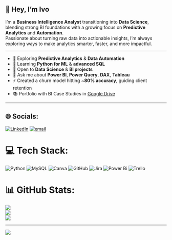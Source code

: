 <!--
## Hi there 👋


**ivopetrov11/ivopetrov11** is a ✨ _special_ ✨ repository because its `README.md` (this file) appears on your GitHub profile.

Here are some ideas to get you started:

- 🔭 I’m currently working on **improving my Data Science skills**
- 🌱 I’m currently learning **Python**
- 👯 I’m looking to collaborate on anything Data Science
- 🤔 I’m looking for help with 
- 💬 Ask me about ...
- 📫 How to reach me: ...
- 😄 Pronouns: ...
- ⚡ Fun fact: ...
-->

## 👋 Hey, I’m Ivo

I’m a **Business Intelligence Analyst** transitioning into **Data Science**, blending strong BI foundations with a growing focus on **Predictive Analytics** and **Automation**.  
Passionate about turning raw data into actionable insights, I’m always exploring ways to make analytics smarter, faster, and more impactful.

---

- 🔭 Exploring **Predictive Analytics** & **Data Automation**  
- 🌱 Learning **Python for ML** & **advanced SQL**  
- 👯 Open to **Data Science** & **BI projects**  
- 💬 Ask me about **Power BI**, **Power Query**, **DAX**, **Tableau**  
- ⚡ Created a churn model hitting ~**80% accuracy**, guiding client retention
- 📚 Portfolio with BI Case Studies in [Google Drive](https://drive.google.com/drive/folders/1sUyw1ASoWWvJTCwa3gmawOTmtS8x0xUm?usp=sharing)

---

<!-- 📫 **Connect with me:** [LinkedIn](https://www.linkedin.com/in/petrov-y-ivo/) | [GitHub](https://github.com/ivopetrov11)  -->

## 🌐 Socials:
[![LinkedIn](https://img.shields.io/badge/LinkedIn-%230077B5.svg?logo=linkedin&logoColor=white)](https://www.linkedin.com/in/petrov-y-ivo/) [![email](https://img.shields.io/badge/Email-D14836?logo=gmail&logoColor=white)](mailto:petrov.y.ivo@gmail.com) 

# 💻 Tech Stack:
![Python](https://img.shields.io/badge/python-3670A0?style=flat&logo=python&logoColor=ffdd54) ![MySQL](https://img.shields.io/badge/mysql-4479A1.svg?style=flat&logo=mysql&logoColor=white) ![Canva](https://img.shields.io/badge/Canva-%2300C4CC.svg?style=flat&logo=Canva&logoColor=white) ![GitHub](https://img.shields.io/badge/github-%23121011.svg?style=flat&logo=github&logoColor=white) ![Jira](https://img.shields.io/badge/jira-%230A0FFF.svg?style=flat&logo=jira&logoColor=white) ![Power Bi](https://img.shields.io/badge/power_bi-F2C811?style=flat&logo=powerbi&logoColor=black) ![Trello](https://img.shields.io/badge/Trello-%23026AA7.svg?style=flat&logo=Trello&logoColor=white)
# 📊 GitHub Stats:
![](https://github-readme-stats.vercel.app/api?username=ivopetrov11&theme=prussian&hide_border=false&include_all_commits=false&count_private=false)<br/>
![](https://nirzak-streak-stats.vercel.app/?user=ivopetrov11&theme=prussian&hide_border=false)<br/>
![](https://github-readme-stats.vercel.app/api/top-langs/?username=ivopetrov11&theme=prussian&hide_border=false&include_all_commits=false&count_private=false&layout=compact)

---
[![](https://visitcount.itsvg.in/api?id=ivopetrov11&icon=0&color=0)](https://visitcount.itsvg.in)

<!-- Proudly created with GPRM ( https://gprm.itsvg.in ) -->


